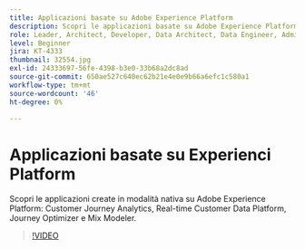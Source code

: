 ```yaml
---
title: Applicazioni basate su Adobe Experience Platform
description: Scopri le applicazioni basate su Adobe Experience Platform.
role: Leader, Architect, Developer, Data Architect, Data Engineer, Admin, User
level: Beginner
jira: KT-4333
thumbnail: 32554.jpg
exl-id: 24333697-56fe-4398-b3e0-33b68a2dc8ad
source-git-commit: 650ae527c640ec62b21e4e0e9b66a6efc1c580a1
workflow-type: tm+mt
source-wordcount: '46'
ht-degree: 0%

---
```


# Applicazioni basate su Experienci Platform

Scopri le applicazioni create in modalità nativa su Adobe Experience Platform: Customer Journey Analytics, Real-time Customer Data Platform, Journey Optimizer e Mix Modeler.

>[!VIDEO](https://video.tv.adobe.com/v/32554?learn=on)

